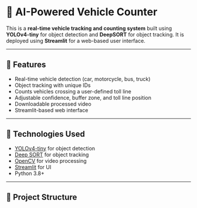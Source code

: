 # 🚗 AI-Powered Vehicle Counter

This is a **real-time vehicle tracking and counting system** built using **YOLOv4-tiny** for object detection and **DeepSORT** for object tracking. It is deployed using **Streamlit** for a web-based user interface.


---

## 🔧 Features

- Real-time vehicle detection (car, motorcycle, bus, truck)
- Object tracking with unique IDs
- Counts vehicles crossing a user-defined toll line
- Adjustable confidence, buffer zone, and toll line position
- Downloadable processed video
- Streamlit-based web interface

---

## 🧠 Technologies Used

- [YOLOv4-tiny](https://github.com/AlexeyAB/darknet) for object detection
- [Deep SORT](https://github.com/mikel-brostrom/Yolov5_DeepSort_Pytorch) for object tracking
- [OpenCV](https://opencv.org/) for video processing
- [Streamlit](https://streamlit.io/) for UI
- Python 3.8+

---

## 📁 Project Structure

